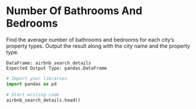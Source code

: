 # Number Of Bathrooms And Bedrooms

Find the average number of bathrooms and bedrooms for each city’s property types. Output the result along with the city name and the property type.

```
DataFrame: airbnb_search_details
Expected Output Type: pandas.DataFrame
```

```python
# Import your libraries
import pandas as pd

# Start writing code
airbnb_search_details.head()
```